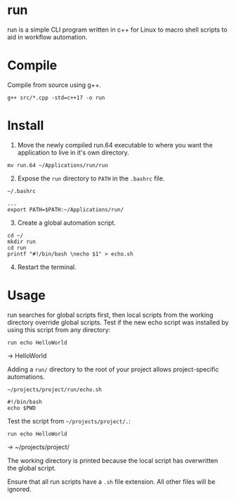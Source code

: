 # run

run is a simple CLI program written in c++ for Linux to macro shell scripts to aid in workflow automation.



# Compile
Compile from source using g++.
```
g++ src/*.cpp -std=c++17 -o run
```


# Install
1. Move the newly compiled run.64 executable to where you want the application to live in it's own directory.
```
mv run.64 ~/Applications/run/run
```

2. Expose the `run` directory to `PATH` in the `.bashrc` file.

`~/.bashrc`
```
...
export PATH=$PATH:~/Applications/run/
```


3. Create a global automation script.
```
cd ~/
mkdir run
cd run
printf "#!/bin/bash \necho $1" > echo.sh
```

4. Restart the terminal.

# Usage
run searches for global scripts first, then local scripts from the working directory override global scripts.
Test if the new echo script was installed by using this script from any directory:
```
run echo HelloWorld
```
-> HelloWorld 


Adding a `run/` directory to the root of your project allows project-specific automations. 

`~/projects/project/run/echo.sh`
```
#!/bin/bash
echo $PWD
```

Test the script from `~/projects/project/.`:
```
run echo HelloWorld 
```
-> ~/projects/project/

The working directory is printed because the local script has overwritten the global script.

Ensure that all run scripts have a `.sh` file extension. All other files will be ignored.
